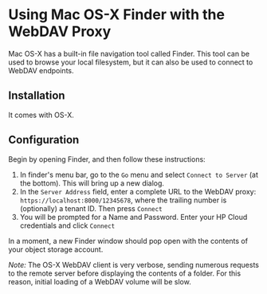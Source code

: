 # Using Mac OS-X Finder with the WebDAV Proxy

Mac OS-X has a built-in file navigation tool called Finder. This tool
can be used to browse your local filesystem, but it can also be used to
connect to WebDAV endpoints.

## Installation

It comes with OS-X.

## Configuration

Begin by opening Finder, and then follow these instructions:

1. In finder's menu bar, go to the `Go` menu and select 
   `Connect to Server` (at the bottom). This will bring up a new dialog.
2. In the `Server Address` field, enter a complete URL to the WebDAV
   proxy: `https://localhost:8000/12345678`, where the trailing number
   is (optionally) a tenant ID. Then press `Connect`
3. You will be prompted for a Name and Password. Enter your HP Cloud
   credentials and click `Connect`

In a moment, a new Finder window should pop open with the contents of
your object storage account.

*Note:* The OS-X WebDAV client is very verbose, sending numerous
requests to the remote server before displaying the contents of a
folder. For this reason, initial loading of a WebDAV volume will be
slow. 
